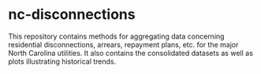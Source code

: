 # nc-disconnections

This repository contains methods for aggregating data concerning residential disconnections, arrears, repayment plans, etc. for the major North Carolina utilities. It also contains the consolidated datasets as well as plots illustrating historical trends.
